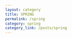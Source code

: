 ```yaml
---
layout: category
title: SPRING
permalink: /spring
category: spring
category_link: /posts/spring 
--- 
```

